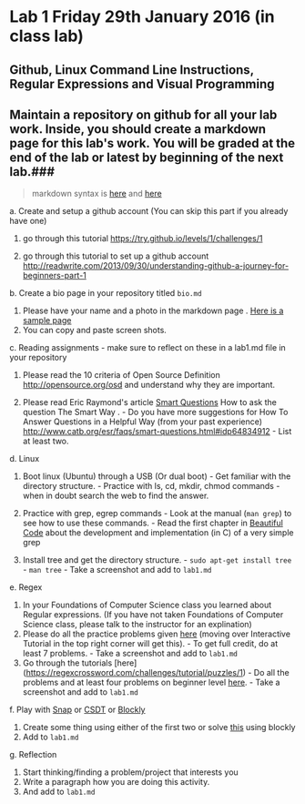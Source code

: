 # Lab 1  Friday 29th January 2016 (in class lab)

## Github, Linux Command Line Instructions, Regular Expressions and Visual Programming

## Maintain a repository on github for all your lab work. Inside, you should create a markdown page for this lab's work. You will be graded at the end of the lab or latest by beginning of the next lab.###
> markdown syntax is [here](https://help.github.com/articles/basic-writing-and-formatting-syntax/) and [here](https://guides.github.com/features/mastering-markdown/) 

a. Create and setup a github account (You can skip this part if you already have one)
  1. go through this tutorial https://try.github.io/levels/1/challenges/1

  2. go through this tutorial to set up a github account http://readwrite.com/2013/09/30/understanding-github-a-journey-for-beginners-part-1

b. Create a bio page in your repository titled `bio.md`
  1. Please have your name and a photo in the markdown page . [Here is a sample page](https://github.com/mskmoorthy/Doc-ex1/blob/master/lab-1-sample.Md) 
  2. You can copy and paste screen shots. 

c. Reading assignments - make sure to reflect on these in a lab1.md file in your repository 
  1. Please read the 10 criteria of Open Source Definition http://opensource.org/osd and understand why they are important.

  2. Please read Eric Raymond's article [Smart Questions](http://www.catb.org/esr/faqs/smart-questions.html) How to ask the question The Smart Way . 
    - Do you have more suggestions for How To Answer Questions in a Helpful Way (from your past experience) http://www.catb.org/esr/faqs/smart-questions.html#idp64834912 
    - List at least two.

d. Linux 
  1. Boot linux (Ubuntu) through a USB (Or dual boot)
    - Get familiar with the directory structure.
    - Practice with ls, cd, mkdir, chmod commands - when in doubt search the web to find the answer.

  2. Practice with grep, egrep commands
    - Look at the manual (`man grep`) to see how to use these commands. 
    - Read the first chapter in [Beautiful Code](https://github.com/onestraw/ebook/blob/master/09_other/%E4%BB%A3%E7%A0%81%E4%B9%8B%E7%BE%8EBeautiful%20Code.pdf) about the development and implementation (in C) of a very simple grep  

  3. Install tree and get the directory structure. 
    - `sudo apt-get install tree`
    - `man tree`
    - Take a screenshot and add to `lab1.md`

e. Regex
  1. In your Foundations of Computer Science class you learned about Regular expressions. (If you have not taken Foundations of Computer Science class, please talk to the instructor for an explination)  
  2. Please do all the practice problems given [here](http://regexone.com/) (moving over Interactive Tutorial in the top right corner will get this). 
    - To get full credit, do at least 7 problems.
    - Take a screenshot and add to `lab1.md`
  3. Go through the tutorials [here] (https://regexcrossword.com/challenges/tutorial/puzzles/1) 
    - Do all the problems and at least four problems on beginner level [here](https://regexcrossword.com/challenges/beginner/puzzles/1 ).
    - Take a screenshot and add to `lab1.md`


f. Play with [Snap](http://snap.berkeley.edu/) or [CSDT](https://community.csdt.rpi.edu/) or
[Blockly](https://blockly-games.appspot.com/) 
  1. Create some thing using either of the first two or solve [this](https://blockly-games.appspot.com/maze?lang=en&level=10&skin=0) using blockly
  2. Add to `lab1.md`


g. Reflection
 1. Start thinking/finding a problem/project that interests you 
 2. Write a paragraph how you are doing this activity.
 3. And add to `lab1.md`
